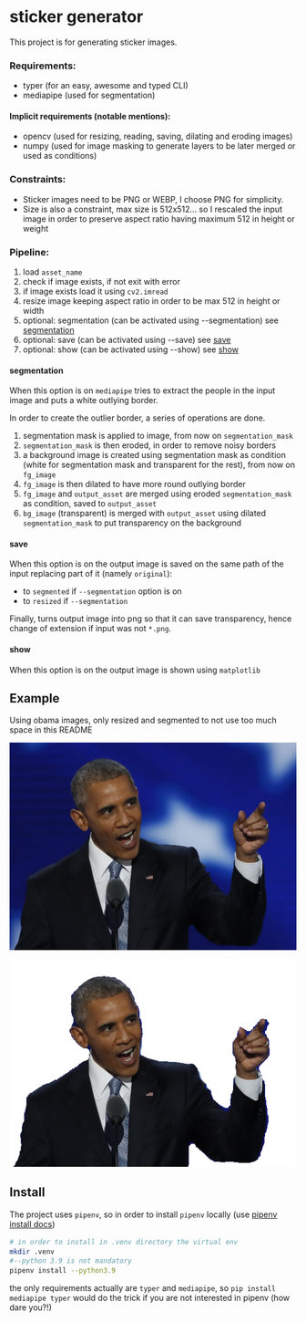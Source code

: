# sticker generator

This project is for generating sticker images.

### Requirements:
- typer (for an easy, awesome and typed CLI)
- mediapipe (used for segmentation)

#### Implicit requirements (notable mentions):
- opencv (used for resizing, reading, saving, dilating and eroding images)
- numpy (used for image masking to generate layers to be later merged or used as conditions)

### Constraints:
- Sticker images need to be PNG or WEBP, I choose PNG for simplicity.
- Size is also a constraint, max size is 512x512... so I rescaled the input image in order to preserve aspect ratio having maximum 512 in height or weight

### Pipeline:
1. load `asset_name`
2. check if image exists, if not exit with error
3. if image exists load it using `cv2.imread`
4. resize image keeping aspect ratio in order to be max 512 in height or width
5. optional: segmentation (can be activated using --segmentation) see [segmentation](#segmentation)
6. optional: save (can be activated using --save) see [save](#save)
7. optional: show (can be activated using --show) see [show](#show)

#### segmentation
When this option is on `mediapipe` tries to extract the people in the input image and puts a white outlying border.

In order to create the outlier border, a series of operations are done.
1. segmentation mask is applied to image, from now on `segmentation_mask`
2. `segmentation_mask` is then eroded, in order to remove noisy borders
3. a background image is created using segmentation mask as condition (white for segmentation mask and transparent for the rest), from now on `fg_image` 
4. `fg_image` is then dilated to have more round outlying border
5. `fg_image` and `output_asset` are merged using eroded `segmentation_mask` as condition, saved to `output_asset`
6. `bg_image` (transparent) is merged with `output_asset` using dilated `segmentation_mask` to put transparency on the background

#### save
When this option is on the output image is saved on the same path of the input replacing part of it (namely `original`):
- to `segmented` if `--segmentation` option is on
- to `resized` if `--segmentation`

Finally, turns output image into png so that it can save transparency, 
hence change of extension if input was not `*.png`.

#### show
When this option is on the output image is shown using `matplotlib`

## Example

Using obama images, only resized and segmented to not use too much space in this README

![obama_resized](obama-resized.png)

![obama_segmented](obama-segmented.png)

## Install

The project uses `pipenv`, so in order to install `pipenv` locally (use [pipenv install docs](https://pipenv.pypa.io/en/latest/install/))

```bash
# in order to install in .venv directory the virtual env
mkdir .venv
#--python 3.9 is not mandatory
pipenv install --python3.9
```

the only requirements actually are `typer` and `mediapipe`,
so `pip install mediapipe typer` would do the trick if you are not interested in pipenv (how dare you?!)
